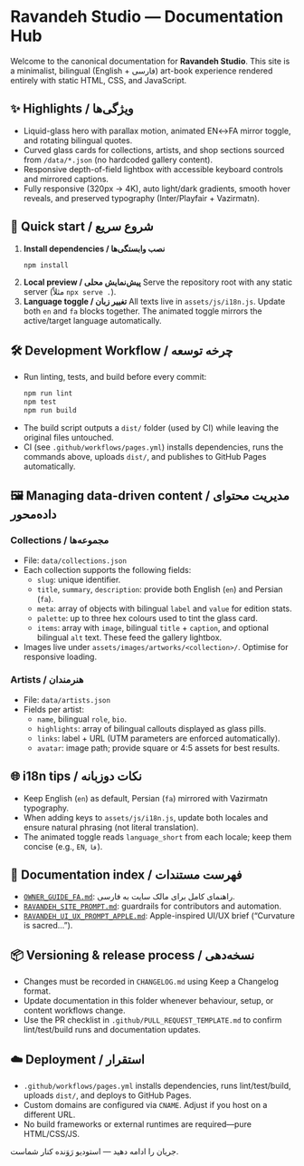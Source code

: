 # Ravandeh Studio — Documentation Hub

Welcome to the canonical documentation for **Ravandeh Studio**. This site is a minimalist, bilingual (English + فارسی) art-book experience rendered entirely with static HTML, CSS, and JavaScript.

## ✨ Highlights / ویژگی‌ها
- Liquid-glass hero with parallax motion, animated EN↔FA mirror toggle, and rotating bilingual quotes.
- Curved glass cards for collections, artists, and shop sections sourced from `/data/*.json` (no hardcoded gallery content).
- Responsive depth-of-field lightbox with accessible keyboard controls and mirrored captions.
- Fully responsive (320px → 4K), auto light/dark gradients, smooth hover reveals, and preserved typography (Inter/Playfair + Vazirmatn).

## 🚀 Quick start / شروع سریع
1. **Install dependencies / نصب وابستگی‌ها**
   ```bash
   npm install
   ```
2. **Local preview / پیش‌نمایش محلی**
   Serve the repository root with any static server (مثلاً `npx serve .`).
3. **Language toggle / تغییر زبان**
   All texts live in `assets/js/i18n.js`. Update both `en` and `fa` blocks together. The animated toggle mirrors the active/target language automatically.

## 🛠️ Development Workflow / چرخه توسعه
- Run linting, tests, and build before every commit:
  ```bash
  npm run lint
  npm test
  npm run build
  ```
- The build script outputs a `dist/` folder (used by CI) while leaving the original files untouched.
- CI (see `.github/workflows/pages.yml`) installs dependencies, runs the commands above, uploads `dist/`, and publishes to GitHub Pages automatically.

## 🖼️ Managing data-driven content / مدیریت محتوای داده‌محور
### Collections / مجموعه‌ها
- File: `data/collections.json`
- Each collection supports the following fields:
  - `slug`: unique identifier.
  - `title`, `summary`, `description`: provide both English (`en`) and Persian (`fa`).
  - `meta`: array of objects with bilingual `label` and `value` for edition stats.
  - `palette`: up to three hex colours used to tint the glass card.
  - `items`: array with `image`, bilingual `title` + `caption`, and optional bilingual `alt` text. These feed the gallery lightbox.
- Images live under `assets/images/artworks/<collection>/`. Optimise for responsive loading.

### Artists / هنرمندان
- File: `data/artists.json`
- Fields per artist:
  - `name`, bilingual `role`, `bio`.
  - `highlights`: array of bilingual callouts displayed as glass pills.
  - `links`: label + URL (UTM parameters are enforced automatically).
  - `avatar`: image path; provide square or 4:5 assets for best results.

## 🌐 i18n tips / نکات دوزبانه
- Keep English (`en`) as default, Persian (`fa`) mirrored with Vazirmatn typography.
- When adding keys to `assets/js/i18n.js`, update both locales and ensure natural phrasing (not literal translation).
- The animated toggle reads `language_short` from each locale; keep them concise (e.g., `EN`, `فا`).

## 📄 Documentation index / فهرست مستندات
- [`OWNER_GUIDE_FA.md`](./OWNER_GUIDE_FA.md): راهنمای کامل برای مالک سایت به فارسی.
- [`RAVANDEH_SITE_PROMPT.md`](./RAVANDEH_SITE_PROMPT.md): guardrails for contributors and automation.
- [`RAVANDEH_UI_UX_PROMPT_APPLE.md`](./RAVANDEH_UI_UX_PROMPT_APPLE.md): Apple-inspired UI/UX brief (“Curvature is sacred…”).

## 📦 Versioning & release process / نسخه‌دهی
- Changes must be recorded in `CHANGELOG.md` using Keep a Changelog format.
- Update documentation in this folder whenever behaviour, setup, or content workflows change.
- Use the PR checklist in `.github/PULL_REQUEST_TEMPLATE.md` to confirm lint/test/build runs and documentation updates.

## ☁️ Deployment / استقرار
- `.github/workflows/pages.yml` installs dependencies, runs lint/test/build, uploads `dist/`, and deploys to GitHub Pages.
- Custom domains are configured via `CNAME`. Adjust if you host on a different URL.
- No build frameworks or external runtimes are required—pure HTML/CSS/JS.

جریان را ادامه دهید — استودیو رَوَنده کنار شماست.
